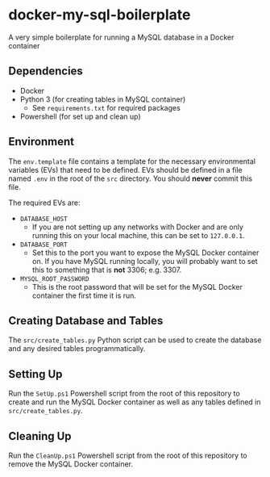 # docker-my-sql-boilerplate

A very simple boilerplate for running a MySQL database in a Docker container

## Dependencies

- Docker
- Python 3 (for creating tables in MySQL container)
  - See `requirements.txt` for required packages
- Powershell (for set up and clean up)

## Environment

The `env.template` file contains a template for the necessary environmental variables (EVs) that need to be defined. EVs should be defined in a file named `.env` in the root of the `src` directory. You should **never** commit this file.

The required EVs are:

- `DATABASE_HOST`
  - If you are not setting up any networks with Docker and are only running this on your local machine, this can be set to `127.0.0.1`.
- `DATABASE_PORT`
  - Set this to the port you want to expose the MySQL Docker container on. If you have MySQL running locally, you will probably want to set this to something that is **not** 3306; e.g. 3307.
- `MYSQL_ROOT_PASSWORD`
  - This is the root password that will be set for the MySQL Docker container the first time it is run.

## Creating Database and Tables

The `src/create_tables.py` Python script can be used to create the database and any desired tables programmatically.

## Setting Up

Run the `SetUp.ps1` Powershell script from the root of this repository to create and run the MySQL Docker container as well as any tables defined in `src/create_tables.py`.

## Cleaning Up

Run the `CleanUp.ps1` Powershell script from the root of this repository to remove the MySQL Docker container.
